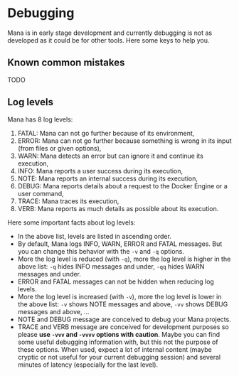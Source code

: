 # Debugging

Mana is in early stage development and currently debugging is not as developed as it could be for other tools. Here some keys to help you.

## Known common mistakes

TODO

## Log levels

Mana has 8 log levels:
1. FATAL: Mana can not go further because of its environment,
2. ERROR: Mana can not go further because something is wrong in its input (from files or given options),
3. WARN: Mana detects an error but can ignore it and continue its execution,
4. INFO: Mana reports a user success during its execution,
5. NOTE: Mana reports an internal success during its execution,
6. DEBUG: Mana reports details about a request to the Docker Engine or a user command,
7. TRACE: Mana traces its execution,
8. VERB: Mana reports as much details as possible about its execution.

Here some important facts about log levels:
- In the above list, levels are listed in ascending order.
- By default, Mana logs INFO, WARN, ERROR and FATAL messages. But you can change this behavior with the `-v` and `-q` options.
- More the log level is reduced (with `-q`), more the log level is higher in the above list: `-q` hides INFO messages and under, `-qq` hides WARN messages and under.
- ERROR and FATAL messages can not be hidden when reducing log levels.
- More the log level is increased (with `-v`), more the log level is lower in the above list: `-v` shows NOTE messages and above, `-vv` shows DEBUG messages and above, ...
- NOTE and DEBUG message are conceived to debug your Mana projects.
- TRACE and VERB message are conceived for development purposes so please **use `-vvv` and `-vvvv` options with caution**. Maybe you can find some useful debugging information with, but this not the purpose of these options. When used, expect a lot of internal content (maybe cryptic or not useful for your current debugging session) and several minutes of latency (especially for the last level).

